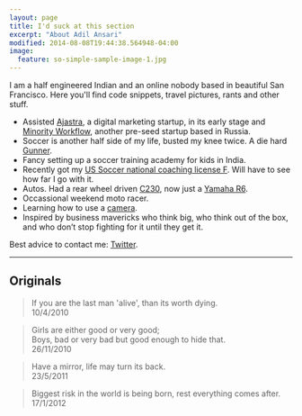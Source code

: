 ```yaml
---
layout: page
title: I'd suck at this section
excerpt: "About Adil Ansari"
modified: 2014-08-08T19:44:38.564948-04:00
image:
  feature: so-simple-sample-image-1.jpg
---
```


I am a half engineered Indian and an online nobody based in beautiful San Francisco. Here you'll find code snippets, travel pictures, rants and other stuff. 

* Assisted [Ajastra](http://www.ajastra.com), a digital marketing startup, in its early stage and [Minority Workflow](http://www.minorityapp.com), another pre-seed startup based in Russia.
* Soccer is another half side of my life, busted my knee twice. A die hard [Gunner](http://www.arsenal.com).
* Fancy setting up a soccer training academy for kids in India.
* Recently got my [US Soccer national coaching license F](https://farm1.staticflickr.com/379/19656719394_14037ed169_b.jpg). Will have to see how far I go with it.
* Autos. Had a rear wheel driven [C230](http://farm9.staticflickr.com/8823/17886112075_b2f611776a_h.jpg), now just a [Yamaha R6](https://farm1.staticflickr.com/688/21142235836_74c6c76397_h.jpg).
* Occassional weekend moto racer.
* Learning how to use a [camera](https://www.500px.com/adilansari).
* Inspired by business mavericks who think big, who think out of the box, and who don’t stop fighting for it until they get it.

Best advice to contact me: [Twitter](http://twitter.com/adilansari).

---

## Originals

>If you are the last man 'alive', than its worth dying.<br />
10/4/2010

>Girls are either good or very good; <br />
Boys, bad or very bad but good enough to hide that. <br />
26/11/2010

>Have a mirror, life may turn its back.<br />
23/5/2011

>Biggest risk in the world is being born, rest everything comes after.<br />
17/1/2012

